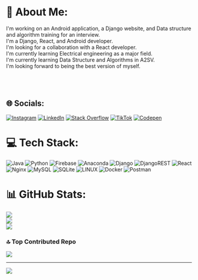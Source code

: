 # 💫 About Me:
I'm working on an Android application, a Django website, and Data structure and algorithm training for an interview.<br>I'm a Django, React, and Android developer.<br>I'm looking for a collaboration with a React developer.<br>I'm currently learning Electrical engineering as a major field.<br>I'm currently learning Data Structure and Algorithms in A2SV.<br>I'm looking forward to being the best version of myself.<br><br><br><br>


## 🌐 Socials:
[![Instagram](https://img.shields.io/badge/Instagram-%23E4405F.svg?logo=Instagram&logoColor=white)](https://instagram.com/kibromhail) [![LinkedIn](https://img.shields.io/badge/LinkedIn-%230077B5.svg?logo=linkedin&logoColor=white)](https://linkedin.com/in/kibrom-hailu-867469223) [![Stack Overflow](https://img.shields.io/badge/-Stackoverflow-FE7A16?logo=stack-overflow&logoColor=white)](https://stackoverflow.com/users/20266577) [![TikTok](https://img.shields.io/badge/TikTok-%23000000.svg?logo=TikTok&logoColor=white)](https://tiktok.com/@keba-python) [![Codepen](https://img.shields.io/badge/Codepen-000000?style=for-the-badge&logo=codepen&logoColor=white)](https://codepen.io/keba-python) 

# 💻 Tech Stack:
![Java](https://img.shields.io/badge/java-%23ED8B00.svg?style=for-the-badge&logo=java&logoColor=white) ![Python](https://img.shields.io/badge/python-3670A0?style=for-the-badge&logo=python&logoColor=ffdd54) ![Firebase](https://img.shields.io/badge/firebase-%23039BE5.svg?style=for-the-badge&logo=firebase) ![Anaconda](https://img.shields.io/badge/Anaconda-%2344A833.svg?style=for-the-badge&logo=anaconda&logoColor=white) ![Django](https://img.shields.io/badge/django-%23092E20.svg?style=for-the-badge&logo=django&logoColor=white) ![DjangoREST](https://img.shields.io/badge/DJANGO-REST-ff1709?style=for-the-badge&logo=django&logoColor=white&color=ff1709&labelColor=gray) ![React](https://img.shields.io/badge/react-%2320232a.svg?style=for-the-badge&logo=react&logoColor=%2361DAFB) ![Nginx](https://img.shields.io/badge/nginx-%23009639.svg?style=for-the-badge&logo=nginx&logoColor=white) ![MySQL](https://img.shields.io/badge/mysql-%2300f.svg?style=for-the-badge&logo=mysql&logoColor=white) ![SQLite](https://img.shields.io/badge/sqlite-%2307405e.svg?style=for-the-badge&logo=sqlite&logoColor=white) ![LINUX](https://img.shields.io/badge/Linux-FCC624?style=for-the-badge&logo=linux&logoColor=black) ![Docker](https://img.shields.io/badge/docker-%230db7ed.svg?style=for-the-badge&logo=docker&logoColor=white) ![Postman](https://img.shields.io/badge/Postman-FF6C37?style=for-the-badge&logo=postman&logoColor=white)
# 📊 GitHub Stats:
![](https://github-readme-stats.vercel.app/api?username=kebaHailu&theme=dark&hide_border=true&include_all_commits=false&count_private=false)<br/>
![](https://github-readme-streak-stats.herokuapp.com/?user=kebaHailu&theme=dark&hide_border=true)<br/>
![](https://github-readme-stats.vercel.app/api/top-langs/?username=kebaHailu&theme=dark&hide_border=true&include_all_commits=false&count_private=false&layout=compact)

### 🔝 Top Contributed Repo
![](https://github-contributor-stats.vercel.app/api?username=kebaHailu&limit=5&theme=monokai&combine_all_yearly_contributions=true)

---
[![](https://visitcount.itsvg.in/api?id=kebaHailu&icon=0&color=0)](https://visitcount.itsvg.in)

<!-- Proudly created with GPRM ( https://gprm.itsvg.in ) -->
